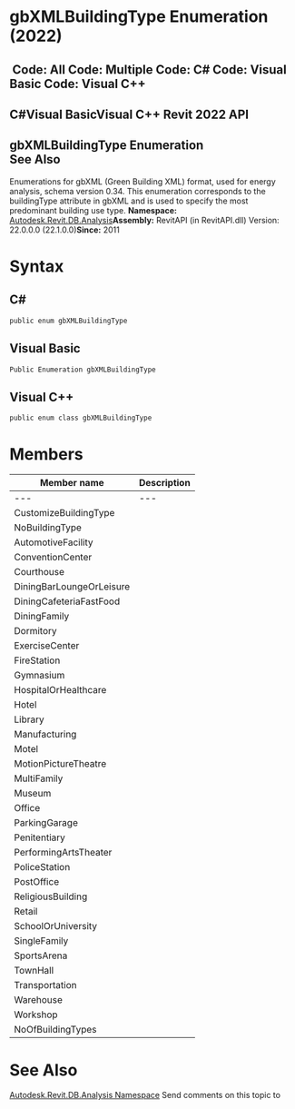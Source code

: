 # gbXMLBuildingType Enumeration (2022)

﻿
 Code: All Code: Multiple Code: C# Code: Visual Basic Code: Visual C++   
---  
C#Visual BasicVisual C++
Revit 2022 API  
---  
gbXMLBuildingType Enumeration  
See Also  
---  
Enumerations for gbXML (Green Building XML) format, used for energy analysis, schema version 0.34. 
This enumeration corresponds to the buildingType attribute in gbXML and is used to specify the most predominant building use type. 
**Namespace:** [Autodesk.Revit.DB.Analysis](958e2e12-587d-f188-5d7b-f13d7dbfdf48.md "Autodesk.Revit.DB.Analysis Namespace")**Assembly:** RevitAPI (in RevitAPI.dll) Version: 22.0.0.0 (22.1.0.0)**Since:** 2011 
# Syntax
C#  
---  
```text
public enum gbXMLBuildingType
```
  
Visual Basic  
---  
```text
Public Enumeration gbXMLBuildingType
```
  
Visual C++  
---  
```text
public enum class gbXMLBuildingType
```
  
# Members
| Member name | Description |
| --- | --- |
| --- | --- |
| CustomizeBuildingType |
| NoBuildingType |
| AutomotiveFacility |
| ConventionCenter |
| Courthouse |
| DiningBarLoungeOrLeisure |
| DiningCafeteriaFastFood |
| DiningFamily |
| Dormitory |
| ExerciseCenter |
| FireStation |
| Gymnasium |
| HospitalOrHealthcare |
| Hotel |
| Library |
| Manufacturing |
| Motel |
| MotionPictureTheatre |
| MultiFamily |
| Museum |
| Office |
| ParkingGarage |
| Penitentiary |
| PerformingArtsTheater |
| PoliceStation |
| PostOffice |
| ReligiousBuilding |
| Retail |
| SchoolOrUniversity |
| SingleFamily |
| SportsArena |
| TownHall |
| Transportation |
| Warehouse |
| Workshop |
| NoOfBuildingTypes |

# See Also
[Autodesk.Revit.DB.Analysis Namespace](958e2e12-587d-f188-5d7b-f13d7dbfdf48.md "Autodesk.Revit.DB.Analysis Namespace")
Send comments on this topic to 